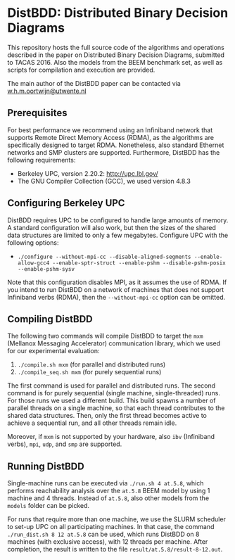 # DistBDD: Distributed Binary Decision Diagrams
This repository hosts the full source code of the algorithms and operations described in the paper on Distributed Binary Decision Diagrams, submitted to TACAS 2016. Also the models from the BEEM benchmark set, as well as scripts for compilation and execution are provided.

The main author of the DistBDD paper can be contacted via w.h.m.oortwijn@utwente.nl

Prerequisites
---
For best performance we recommend using an Infiniband network that supports Remote Direct Memory Access (RDMA), as the algorithms are specifically designed to target RDMA. Nonetheless, also standard Ethernet networks and SMP clusters are supported. Furthermore, DistBDD has the following requirements:
- Berkeley UPC, version 2.20.2: http://upc.lbl.gov/
- The GNU Compiler Collection (GCC), we used version 4.8.3

Configuring Berkeley UPC
---
DistBDD requires UPC to be configured to handle large amounts of memory. A standard configuration will also work, but then the sizes of the shared data structures are limited to only a few megabytes. Configure UPC with the following options:
- `./configure --without-mpi-cc --disable-aligned-segments --enable-allow-gcc4 --enable-sptr-struct --enable-pshm --disable-pshm-posix --enable-pshm-sysv`

Note that this configuration disables MPI, as it assumes the use of RDMA. If you intend to run DistBDD on a network of machines that does not support Infiniband verbs (RDMA), then the `--without-mpi-cc` option can be omitted.

Compiling DistBDD
---
The following two commands will compile DistBDD to target the `mxm` (Mellanox Messaging Accelerator) communication library, which we used for our experimental evaluation:

1. `./compile.sh mxm` (for parallel and distributed runs)
2. `./compile_seq.sh mxm` (for purely sequential runs)

The first command is used for parallel and distributed runs. The second command is for purely sequential (single machine, single-threaded) runs. For those runs we used a different build. This build spawns a number of parallel threads on a single machine, so that each thread contributes to the shared data structures. Then, only the first thread becomes active to achieve a sequential run, and all other threads remain idle.

Moreover, if `mxm` is not supported by your hardware, also `ibv` (Infiniband verbs), `mpi`, `udp`, and `smp` are supported.


Running DistBDD
---
Single-machine runs can be executed via `./run.sh 4 at.5.8`, which performs reachability analysis over the `at.5.8` BEEM model by using 1 machine and 4 threads. Instead of `at.5.8`, also other models from the `models` folder can be picked.

For runs that require more than one machine, we use the SLURM scheduler to set-up UPC on all participating machines. In that case, the command `./run_dist.sh 8 12 at.5.8` can be used, which runs DistBDD on 8 machines (with exclusive access), with 12 threads per machine. After completion, the result is written to the file `result/at.5.8/result-8-12.out`.
